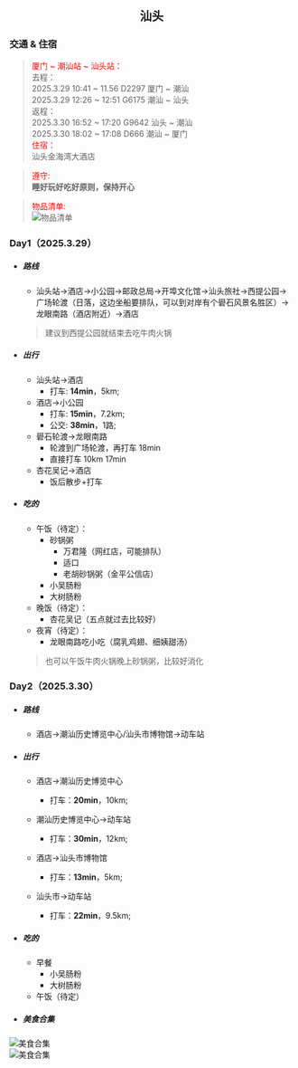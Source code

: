 ## <center>汕头</center>

### 交通 & 住宿
> <font color=red>厦门 ~ 潮汕站 ~ 汕头站：</font><br>
> 去程：<br>
> 2025.3.29 10:41 ~ 11.56 D2297 厦门 ~ 潮汕<br>
> 2025.3.29 12:26 ~ 12:51 G6175 潮汕 ~ 汕头<br>
> 返程：<br>
> 2025.3.30 16:52 ~ 17:20 G9642 汕头 ~ 潮汕<br>
> 2025.3.30 18:02 ~ 17:08 D666 潮汕 ~ 厦门<br>
> <font color=red>住宿：</font><br>
> 汕头金海湾大酒店<br>


> <font color=red>遵守:</font><br>
> __睡好玩好吃好原则，保持开心__<br>

> <font color=red>物品清单:</font><br>
> ![物品清单](./物品清单.jpg '物品清单')<br>

### Day1（2025.3.29）
+ ##### 路线
    + 汕头站->酒店->小公园->邮政总局->开埠文化馆->汕头旅社->西提公园->广场轮渡（日落，这边坐船要排队，可以到对岸有个礐石风景名胜区）->龙眼南路（酒店附近）->酒店
    > 建议到西提公园就结束去吃牛肉火锅
+ ##### 出行
  + 汕头站->酒店
    + 打车: <b>14min</b>，5km;
  + 酒店->小公园
    + 打车: <b>15min</b>，7.2km;
    + 公交: <b>38min</b>，1路;
  + 礐石轮渡->龙眼南路
    + 轮渡到广场轮渡，再打车 18min
    + 直接打车 10km 17min
  + 杏花吴记->酒店
    + 饭后散步+打车
+ ##### 吃的
    + 午饭（待定）：
      + 砂锅粥
        + 万君隆（网红店，可能排队）
        + 适口
        + 老胡砂锅粥（金平公信店）
      + 小吴肠粉
      + 大树肠粉
    + 晚饭（待定）：
      + 杏花吴记（五点就过去比较好）
    + 夜宵（待定）：
      + 龙眼南路吃小吃（腐乳鸡翅、细姨甜汤）
    > 也可以午饭牛肉火锅晚上砂锅粥，比较好消化

### Day2（2025.3.30）
+ ##### 路线
    + 酒店->潮汕历史博览中心/汕头市博物馆->动车站
+ ##### 出行
    + 酒店->潮汕历史博览中心
        + 打车：<b>20min</b>，10km;
    + 潮汕历史博览中心->动车站
        + 打车：<b>30min</b>，12km;

    + 酒店->汕头市博物馆
        + 打车：<b>13min</b>，5km;
    + 汕头市->动车站
        + 打车：<b>22min</b>，9.5km;
+ ##### 吃的
    + 早餐
        + 小吴肠粉
        + 大树肠粉
    + 午饭（待定）


+ ##### 美食合集
![美食合集](./美食大合集.jpg '美食合集')<br>
![美食合集](./美食合集.jpg '美食合集')<br>

